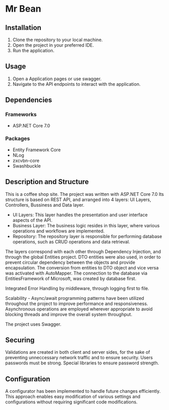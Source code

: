 # Mr Bean 

## Installation
1. Clone the repository to your local machine.
2. Open the project in your preferred IDE.
3. Run the application.
## Usage
1. Open a Application pages or use swagger.
2. Navigate to the API endpoints to interact with the application.


## Dependencies
### Frameworks
- ASP.NET Core 7.0
### Packages
- Entity Framework Core
- NLog
- zxcvbn-core
- Swashbuckle

## Description and Structure
This is a coffee shop site.
The project was written with ASP.NET Core 7.0
Its structure is based on REST API, and arranged into 4 layers: UI Layers, Controllers, Bussiness and Data layer.

- UI Layers: This layer handles the presentation and user interface aspects of the API.
- Business Layer: The business logic resides in this layer, where various operations and workflows are implemented.
- Repository: The repository layer is responsible for performing database operations, such as CRUD operations and data retrieval.

The layers correspond with each other through Dependency Injection, and through the global Entities project.
DTO entities were also used, in order to prevent circular dependency between the objects and provide encapsulation.
The conversion from entities to DTO object and vice versa was activated with AutoMapper.
The connection to the database via EntitiesFramework of Microsoft, was created by database first.

Integrated Error Handling by middleware, through logging first to file.

Scalability - Async/await programming patterns have been utilized throughout the project to improve performance and responsiveness. Asynchronous operations are employed wherever appropriate to avoid blocking threads and improve the overall system throughput.

The project uses Swagger.

## Securing
Validations are created in both client and server sides, for the sake of preventing unneccessary network traffic and to ensure security.
Users passwords must be strong. Special libraries to ensure password strength.

## Configuration
A configurator has been implemented to handle future changes efficiently. This approach enables easy modification of various settings and configurations without requiring significant code modifications.





